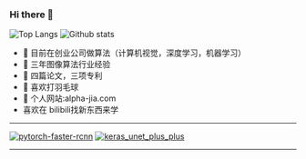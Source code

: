 


### Hi there 👋

![Top Langs](https://github-readme-stats.vercel.app/api/top-langs/?username=AlphaJia&theme=cobalt&langs_count=10&layout=compact) 
![Github stats](https://github-readme-stats.vercel.app/api?username=AlphaJia&theme=calm&show_icons=true&count_private=true)
 
 
- 🔭 目前在创业公司做算法（计算机视觉，深度学习，机器学习）
- 👯 三年图像算法行业经验
- 🌱 四篇论文，三项专利
- 🏃 喜欢打羽毛球
- 🤔 个人网站:alpha-jia.com
- 喜欢在 bilibili找新东西来学

-------------------

[![pytorch-faster-rcnn](https://github-readme-stats.vercel.app/api/pin/?username=AlphaJia&repo=pytorch-faster-rcnn&theme=radical)](https://github.com/AlphaJia/pytorch-faster-rcnn)
[![keras_unet_plus_plus](https://github-readme-stats.vercel.app/api/pin/?username=AlphaJia&repo=keras_unet_plus_plus&theme=radical)](https://github.com/AlphaJia/keras_unet_plus_plus)

-------------------


